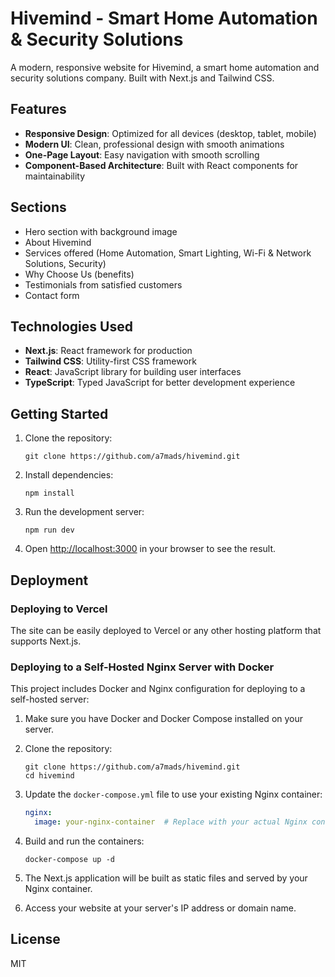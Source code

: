 # Hivemind - Smart Home Automation & Security Solutions

A modern, responsive website for Hivemind, a smart home automation and security solutions company. Built with Next.js and Tailwind CSS.

## Features

- **Responsive Design**: Optimized for all devices (desktop, tablet, mobile)
- **Modern UI**: Clean, professional design with smooth animations
- **One-Page Layout**: Easy navigation with smooth scrolling
- **Component-Based Architecture**: Built with React components for maintainability

## Sections

- Hero section with background image
- About Hivemind
- Services offered (Home Automation, Smart Lighting, Wi-Fi & Network Solutions, Security)
- Why Choose Us (benefits)
- Testimonials from satisfied customers
- Contact form

## Technologies Used

- **Next.js**: React framework for production
- **Tailwind CSS**: Utility-first CSS framework
- **React**: JavaScript library for building user interfaces
- **TypeScript**: Typed JavaScript for better development experience

## Getting Started

1. Clone the repository:
   ```
   git clone https://github.com/a7mads/hivemind.git
   ```

2. Install dependencies:
   ```
   npm install
   ```

3. Run the development server:
   ```
   npm run dev
   ```

4. Open [http://localhost:3000](http://localhost:3000) in your browser to see the result.

## Deployment

### Deploying to Vercel

The site can be easily deployed to Vercel or any other hosting platform that supports Next.js.

### Deploying to a Self-Hosted Nginx Server with Docker

This project includes Docker and Nginx configuration for deploying to a self-hosted server:

1. Make sure you have Docker and Docker Compose installed on your server.

2. Clone the repository:
   ```
   git clone https://github.com/a7mads/hivemind.git
   cd hivemind
   ```

3. Update the `docker-compose.yml` file to use your existing Nginx container:
   ```yaml
   nginx:
     image: your-nginx-container  # Replace with your actual Nginx container name
   ```

4. Build and run the containers:
   ```
   docker-compose up -d
   ```

5. The Next.js application will be built as static files and served by your Nginx container.

6. Access your website at your server's IP address or domain name.

## License

MIT
